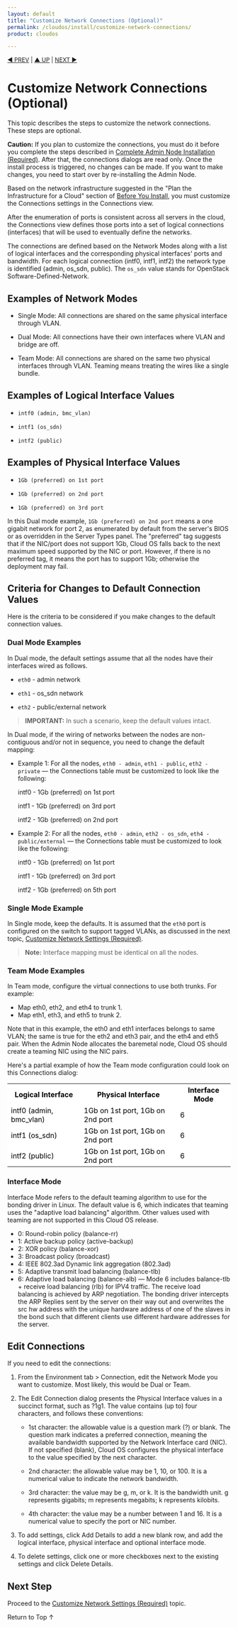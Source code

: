 ```yaml
---
layout: default
title: "Customize Network Connections (Optional)"
permalink: /cloudos/install/customize-network-connections/
product: cloudos

---
```

<!--PUBLISHED-->

<script>

function PageRefresh {
onLoad="window.refresh"
}

PageRefresh();

</script>


<p style="font-size: small;"> <a href="/cloudos/install/customize-server-types/">&#9664; PREV</a> | <a href="/cloudos/install/">&#9650; UP</a> | <a href="/cloudos/install/customize-network-settings/">NEXT &#9654;</a> </p>

# Customize Network Connections (Optional)

This topic describes the steps to customize the network connections. These steps are optional. 

**Caution:** If you plan to customize the connections, you must do it before you complete the steps described in [Complete Admin Node Installation (Required)](/cloudos/install/complete-admin-node-installation/). 
After that, the connections dialogs are read only. Once the install process is triggered, no changes can be made. If you want to make changes, 
you need to start over by re-installing the Admin Node.  

Based on the network infrastructure suggested in the "Plan the Infrastructure for a Cloud" section of [Before You Install](/cloudos/install/before-you-install/), 
you must customize the Connections settings in the Connections view.

After the enumeration of ports is consistent across all servers in the cloud, the Connections view defines those ports into a set of logical connections (interfaces) that will be used to eventually
define the networks.

The connections are defined based on the Network Modes along with a list of logical interfaces and the corresponding physical interfaces' ports and bandwidth. For each logical connection (intf0, intf1,
intf2) the network type is identified (admin, os_sdn, public). The `os_sdn` value stands for OpenStack Software-Defined-Network.

## Examples of Network Modes

* Single Mode: All connections are shared on the same physical interface through VLAN.

* Dual Mode: All connections have their own interfaces where VLAN and bridge are off.

* Team Mode: All connections are shared on the same two physical interfaces through VLAN. Teaming means treating the wires like a single bundle.

## Examples of Logical Interface Values

* `intf0 (admin, bmc_vlan)`

* `intf1 (os_sdn)`

* `intf2 (public)`

## Examples of Physical Interface Values

* `1Gb (preferred) on 1st port`

* `1Gb (preferred) on 2nd port`

* `1Gb (preferred) on 3rd port`

In this Dual mode example, `1Gb (preferred) on 2nd port` means a one gigabit network for port 2, as enumerated by default from the server's BIOS or as overridden in the Server Types panel.
The "preferred" tag suggests that if the NIC/port does not support 1Gb, Cloud OS falls back to the next maximum speed supported by the NIC or port. However, if there is no preferred tag, it
means the port has to support 1Gb; otherwise the deployment may fail.

## Criteria for Changes to Default Connection Values

Here is the criteria to be considered if you make changes to the default connection values.

### Dual Mode Examples

In Dual mode, the default settings assume that all the nodes have their interfaces wired as follows.

* `eth0` - admin network

* `eth1` - os_sdn network

* `eth2` - public/external network

> **IMPORTANT:** In such a scenario, keep the default values intact.

In Dual mode, if the wiring of networks between the nodes are non-contiguous and/or not in sequence, you need to change the default mapping:

* Example 1: For all the nodes, `eth0 - admin`, `eth1 - public`, `eth2 - private` &#8212; the Connections table must be customized to look like the following:

    intf0 - 1Gb (preferred) on 1st port
	
    intf1 - 1Gb (preferred) on 3rd port
	
    intf2 - 1Gb (preferred) on 2nd port

* Example 2: For all the nodes, `eth0 - admin`, `eth2 - os_sdn`, `eth4 - public/external` &#8212; the Connections table must be customized to look like the following:

    intf0 - 1Gb (preferred) on 1st port
	
    intf1 - 1Gb (preferred) on 3rd port
	
    intf2 - 1Gb (preferred) on 5th port
	
### Single Mode Example

In Single mode, keep the defaults. It is assumed that the `eth0` port is configured on the switch to support tagged VLANs, 
as discussed in the next topic, [Customize Network Settings (Required)](/cloudos/install/customize-network-settings/).

> **Note:** Interface mapping must be identical on all the nodes.

### Team Mode Examples

In Team mode, configure the virtual connections to use both trunks. For example:

* Map eth0, eth2, and eth4 to trunk 1.
* Map eth1, eth3, and eth5 to trunk 2.

Note that in this example, the eth0 and eth1 interfaces belongs to same VLAN; the same is true for the eth2 and eth3 pair, and the eth4 and eth5 pair. When the Admin Node allocates the baremetal node, Cloud OS should create a teaming NIC using the NIC pairs.

Here's a partial example of how the Team mode configuration could look on this Connections dialog:

<table style="background-color: white; color: black;">

<tr>
<th>Logical Interface</th>
<th>Physical Interface</th>
<th>Interface Mode</th>
</tr>

<tr>
<td>intf0 (admin, bmc_vlan)</td>
<td>1Gb on 1st port, 1Gb on 2nd port</td>
<td>6</td>
</tr>

<tr>
<td>intf1 (os_sdn)</td>
<td>1Gb on 1st port, 1Gb on 2nd port</td>
<td>6</td>
</tr>

<tr>
<td>intf2 (public)</td>
<td>1Gb on 1st port, 1Gb on 2nd port</td>
<td>6</td>
</tr>

</table>

### Interface Mode

Interface Mode refers to the default teaming algorithm to use for the bonding driver in Linux. The default value is 6, which indicates that 
teaming uses the "adaptive load balancing" algorithm. Other values used with teaming are not supported in this Cloud OS release. 

* 0: Round-robin policy (balance-rr)
* 1: Active backup policy (active-backup)
* 2: XOR policy (balance-xor)
* 3: Broadcast policy (broadcast)
* 4: IEEE 802.3ad Dynamic link aggregation (802.3ad)
* 5: Adaptive transmit load balancing (balance-tlb)
* 6: Adaptive load balancing (balance-alb) &#8212; Mode 6 includes balance-tlb + receive load balancing (rlb) for IPV4 traffic. 
The receive load balancing is achieved by ARP negotiation. The bonding driver intercepts the ARP Replies sent by the server on their 
way out and overwrites the src hw address with the unique hardware address of one of the slaves in the bond such that different clients use 
different hardware addresses for the server.


<!-- 
* **Mode 0 (balance-rr)**

> Mode means the packets are transmitted in sequential order from the first available slave through the last. If two real interfaces are slaves in the 
bond and two packets arrive destined out of the bonded interface the first will be transmitted on the first slave and the second frame 
will be transmitted on the second slave. The third packet will be sent on the first and so on. This provides load balancing and fault tolerance.

* **Mode 1 (active-backup)**

> Mode 1 can be used for fault tolerance. One of the interfaces is placed into a backup state and will only make it active if the link is lost by the active interface. 
Only one slave in the bond is active at an instance of time. A different slave becomes active only when the active slave fails. 

* **Mode 2 (balance-xor)**

> Mode 2 transmits based on XOR formula. (Source MAC address is XOR'd with destination MAC address) modula slave count. 
This mode selects the same slave for each destination MAC address and provides load balancing and fault tolerance.

* **Mode 3 (broadcast)**

> Mode 3 transmits everything on all slave interfaces. This mode is the least used and provides only fault tolerance.

* **Mode 4 (802.3ad)**

> Mode 4 is also called Dynamic Link Aggregation. It creates aggregation groups that share the same speed and duplex settings. 
This mode requires a switch that supports IEEE 802.3ad Dynamic link.

* **Mode 5 (balance-tlb)**

> Mode 5 is also called Adaptive transmit load balancing. The outgoing traffic is distributed according to the current load and queue on each 
slave interface. Incoming traffic is received by the current slave.

* **Mode 6 (balance-alb)**

> Mode 6 is also called Adaptive load balancing. This mode includes balance-tlb + receive load balancing (rlb) for IPV4 traffic. 
The receive load balancing is achieved by ARP negotiation. The bonding driver intercepts the ARP Replies sent by the server on their 
way out and overwrites the src hw address with the unique hw address of one of the slaves in the bond such that different clients use different hw addresses for the server.

--> 

## Edit Connections

If you need to edit the connections:

1. From the Environment tab > Connection, edit the Network Mode you want to customize.  Most likely, this would be Dual or Team.

2. The Edit Connection dialog presents the Physical Interface values in a succinct format, such as ?1g1. The value contains (up to) four characters, and follows these conventions: 

    * 1st character: the allowable value is a question mark (?) or blank.  The question mark indicates a preferred connection, meaning the  available bandwidth supported by the Network Interface card (NIC). If not specified (blank), Cloud OS configures the physical interface to the value specified by the next character.

    * 2nd character: the allowable value may be 1, 10, or 100. It is a numerical value to indicate the network bandwidth.

    * 3rd character: the value may be g, m, or k. It is the bandwidth unit. g represents gigabits; m represents megabits; k represents kilobits.

    * 4th character: the value may be a number between 1 and 16.  It is a numerical value to specify the port or NIC number.

3. To add settings, click Add Details to add a new blank row, and add the logical interface, physical interface and optional interface mode.

4. To delete settings, click one or more checkboxes next to the existing settings and click Delete Details.

## Next Step

Proceed to the [Customize Network Settings (Required)](/cloudos/install/customize-network-settings/) topic.

<a href="#top" style="padding:14px 0px 14px 0px; text-decoration: none;"> Return to Top &#8593; </a>


